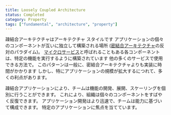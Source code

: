 ```yaml
---
title: Loosely Coupled Architecture
status: Completed
category: Property
tags: ["fundamental", "architecture", "property"]
---
```


疎結合アーキテクチャはアーキテクチャ スタイルです
アプリケーションの個々のコンポーネントが互いに独立して構築される場所
([密結合アーキテクチャ](/tightly-coupled-architectures/)の反対のパラダイム)。
[マイクロサービス](/microservices/)と呼ばれることもある各コンポーネントは、特定の機能を実行するように構築されています
他の多くのサービスで使用できる方法で。
このパターンは一般に、密結合アーキテクチャよりも実装に時間がかかります
しかし、特にアプリケーションの規模が拡大するにつれて、多くの利点があります。

疎結合アプリケーションにより、チームは機能の開発、展開、スケーリングを個別に行うことができます。
これにより、組織は個々のコンポーネントをすばやく反復できます。
アプリケーション開発はより迅速で、チームは能力に基づいて構成できます。
特定のアプリケーションに焦点を当てています。
